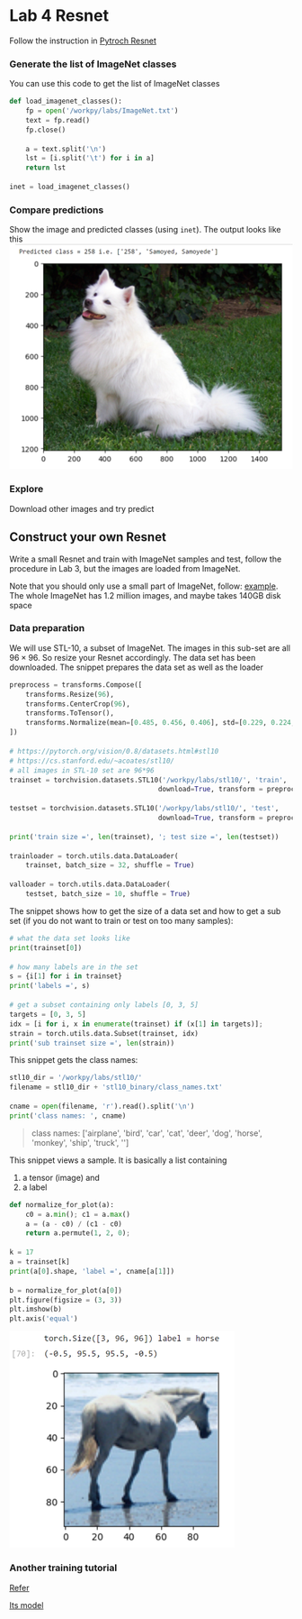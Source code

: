 # Lab 4 Resnet
Follow the instruction in [Pytroch Resnet](https://pytorch.org/hub/pytorch_vision_resnet/)

### Generate the list of ImageNet classes
You can use this code to get the list of ImageNet classes
```python
def load_imagenet_classes():
    fp = open('/workpy/labs/ImageNet.txt')
    text = fp.read()
    fp.close()
    
    a = text.split('\n')
    lst = [i.split('\t') for i in a]
    return lst

inet = load_imagenet_classes()
```

### Compare predictions
Show the image and predicted classes (using `inet`). The output looks like this
<img src="./dog_resnet.png" alt="prediction" width="600"/>

### Explore
Download other images and try predict

## Construct your own Resnet
Write a small Resnet and train with ImageNet samples and test, follow the procedure in Lab 3, but the images are loaded from ImageNet.

Note that you should only use a small part of ImageNet, follow: [example](https://discuss.pytorch.org/t/how-to-get-a-part-of-datasets/82161). The whole ImageNet has 1.2 million images, and maybe takes 140GB disk space

### Data preparation
We will use STL-10, a subset of ImageNet. The images in this sub-set are all $96\times 96$. So resize your Resnet accordingly. The data set has been downloaded. The snippet prepares the data set as well as the loader
```python
preprocess = transforms.Compose([
    transforms.Resize(96),
    transforms.CenterCrop(96),
    transforms.ToTensor(),
    transforms.Normalize(mean=[0.485, 0.456, 0.406], std=[0.229, 0.224, 0.225]),
])

# https://pytorch.org/vision/0.8/datasets.html#stl10
# https://cs.stanford.edu/~acoates/stl10/
# all images in STL-10 set are 96*96
trainset = torchvision.datasets.STL10('/workpy/labs/stl10/', 'train', 
                                     download=True, transform = preprocess)

testset = torchvision.datasets.STL10('/workpy/labs/stl10/', 'test', 
                                     download=True, transform = preprocess)

print('train size =', len(trainset), '; test size =', len(testset))

trainloader = torch.utils.data.DataLoader(
    trainset, batch_size = 32, shuffle = True)

valloader = torch.utils.data.DataLoader(
    testset, batch_size = 10, shuffle = True)
```

The snippet shows how to get the size of a data set and how to get a sub set (if you do not want to train or test on too many samples):
```python
# what the data set looks like
print(trainset[0])

# how many labels are in the set
s = {i[1] for i in trainset}
print('labels =', s)

# get a subset containing only labels [0, 3, 5]
targets = [0, 3, 5]
idx = [i for i, x in enumerate(trainset) if (x[1] in targets)];
strain = torch.utils.data.Subset(trainset, idx)
print('sub trainset size =', len(strain))
```

This snippet gets the class names:
```python
stl10_dir = '/workpy/labs/stl10/'
filename = stl10_dir + 'stl10_binary/class_names.txt'

cname = open(filename, 'r').read().split('\n')
print('class names: ', cname)
```

> class names:  ['airplane', 'bird', 'car', 'cat', 'deer', 'dog', 'horse', 'monkey', 'ship', 'truck', '']

This snippet views a sample. It is basically a list containing 
1) a tensor (image) and
2) a label
    
```python
def normalize_for_plot(a):
    c0 = a.min(); c1 = a.max()
    a = (a - c0) / (c1 - c0)
    return a.permute(1, 2, 0);

k = 17
a = trainset[k]
print(a[0].shape, 'label =', cname[a[1]])

b = normalize_for_plot(a[0])
plt.figure(figsize = (3, 3))
plt.imshow(b)
plt.axis('equal')
```

<img src="./horse_stl10.png" alt="A sample" width="400"/>

### Another training tutorial
[Refer](https://pytorch.org/tutorials/beginner/blitz/cifar10_tutorial.html?highlight=nn%20conv2d)

[Its model](https://pytorch.org/tutorials/beginner/blitz/cifar10_tutorial.html#define-a-convolutional-neural-network)
